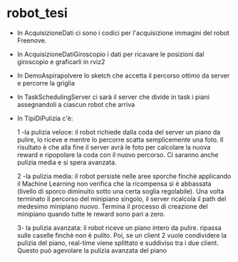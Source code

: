 # robot_tesi


- In AcquisizioneDati ci sono i codici per l'acquisizione immagini del robot Freenove.
- In AcquisizioneDatiGiroscopio i dati per ricavare le posizioni dal giroscopio e graficarli in rviz2
- In DemoAspirapolvere lo sketch che accetta il percorso ottimo da server e percorre la griglia
- In TaskSchedulingServer ci sarà il server che divide in task i piani assegnandoli a ciascun robot che arriva
- In TipiDiPulizia c'è:

  1 -la pulizia veloce: il robot richiede dalla coda del server un piano da pulire, lo riceve e mentre lo percorre scatta semplicemente una foto. Il risultato è che alla fine il server avrà le foto per calcolare la nuova 
   reward e ripopolare la coda con il nuovo percorso. Ci saranno anche pulizia media e si spera avanzata.

  
  2 -la pulizia media: il robot persiste nelle aree sporche finchè applicando il Machine Learning non verifica che la ricompensa si è abbassata (livello di sporco diminuito sotto una certa soglia regolabile). Una volta 
   terminato il percorso del minipiano singolo, il server ricalcola il path del medesimo minipiano nuovo. Termina il processo di creazione del minipiano quando tutte le reward sono pari a zero.
  
  3- la pulizia avanzata: il robot riceve un piano intero da pulire. ripassa sulle caselle finchè non è pulito. Poi, se un client 2 vuole condividere la pulizia del piano, real-time viene splittato e suddiviso tra i due client. Questo può agevolare la pulizia avanzata del piano
